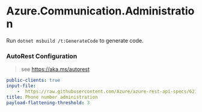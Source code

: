 # Azure.Communication.Administration

Run `dotnet msbuild /t:GenerateCode` to generate code.

### AutoRest Configuration
> see https://aka.ms/autorest

``` yaml
public-clients: true
input-file:
    -  https://raw.githubusercontent.com/Azure/azure-rest-api-specs/6213acd678806cf094061e1caf9b4ecff065642b/specification/communication/data-plane/Microsoft.CommunicationServicesPhoneNumbers/stable/2021-03-07/phonenumbers.json
title: Phone number administration
payload-flattening-threshold: 3
```

